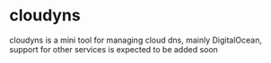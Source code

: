 # cloudyns

cloudyns is a mini tool for managing cloud dns, mainly DigitalOcean, support for other services is expected to be added soon